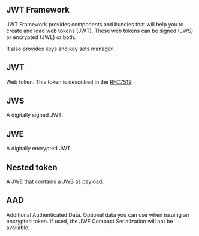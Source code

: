 ## JWT Framework

JWT Framework provides components and bundles that will help you to create and load web tokens (JWT).
These web tokens can be signed (JWS) or encrypted (JWE) or both.

It also provides keys and key sets manager.

## JWT

Web token. This token is described in the [RFC7519](https://tools.ietf.org/html/rfc7519).

## JWS

A digitally signed JWT.

## JWE

A digitally encrypted JWT.

## Nested token

A JWE that contains a JWS as payload.

## AAD

Additional Authenticated Data. Optional data you can use when issuing an encrypted token.
If used, the JWE Compact Serialization will not be available. 